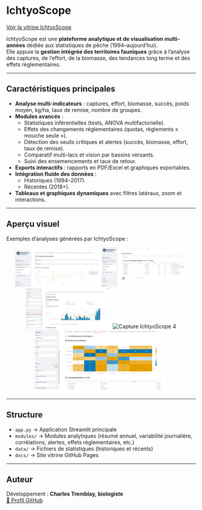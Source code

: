 #  IchtyoScope

[ Voir la vitrine IchtyoScope](https://charles-t-sys.github.io/IchtyoScope/)

IchtyoScope est une **plateforme analytique et de visualisation multi-années** dédiée aux statistiques de pêche (1994–aujourd’hui).  
Elle appuie la **gestion intégrée des territoires fauniques** grâce à l’analyse des captures, de l’effort, de la biomasse, des tendances long terme et des effets réglementaires.

---

##  Caractéristiques principales

- **Analyse multi-indicateurs** : captures, effort, biomasse, succès, poids moyen, kg/ha, taux de remise, nombre de groupes.  
- **Modules avancés** :  
  -  Statistiques inférentielles (tests, ANOVA multifactorielle).  
  -  Effets des changements réglementaires (quotas, règlements « mouche seule »).  
  -  Détection des seuils critiques et alertes (succès, biomasse, effort, taux de remise).  
  -  Comparatif multi-lacs et vision par bassins versants.  
  -  Suivi des ensemencements et taux de retour.  
- **Exports interactifs** : rapports en PDF/Excel et graphiques exportables.  
- **Intégration fluide des données** :  
  - Historiques (1994–2017).  
  - Récentes (2018+).  
- **Tableaux et graphiques dynamiques** avec filtres latéraux, zoom et interactions.

---

## Aperçu visuel

Exemples d’analyses générées par IchtyoScope :

<p align="center">
  <img src="docs/sc1.png" alt="Capture IchtyoScope 1" width="45%">
  <img src="docs/sc2.png" alt="Capture IchtyoScope 2" width="45%"><br>
  <img src="docs/sc3.png" alt="Capture IchtyoScope 3" width="45%">
  <img src="docs/sc4.png" alt="Capture IchtyoScope 4" width="45%"><br>
  <img src="docs/sc5.png" alt="Capture IchtyoScope 5" width="70%">
</p>

---

## Structure

- `app.py` → Application Streamlit principale  
- `modules/` → Modules analytiques (résumé annuel, variabilité journalière, corrélations, alertes, effets réglementaires, etc.)  
- `data/` → Fichiers de statistiques (historiques et récents)  
- `docs/` → Site vitrine GitHub Pages  

---

##  Auteur

Développement : **Charles Tremblay, biologiste**  
[🔗 Profil GitHub](https://github.com/Charles-T-sys)  
